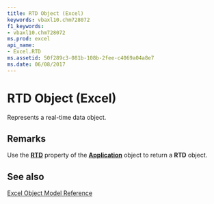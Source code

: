 ```yaml
---
title: RTD Object (Excel)
keywords: vbaxl10.chm728072
f1_keywords:
- vbaxl10.chm728072
ms.prod: excel
api_name:
- Excel.RTD
ms.assetid: 50f289c3-081b-108b-2fee-c4069a04a8e7
ms.date: 06/08/2017
---
```



# RTD Object (Excel)

Represents a real-time data object.


## Remarks

Use the  **[RTD](Excel.Application.RTD.md)** property of the **[Application](Excel.Application(object).md)** object to return a **RTD** object.


## See also



[Excel Object Model Reference](./overview/Excelobject-model.md)

